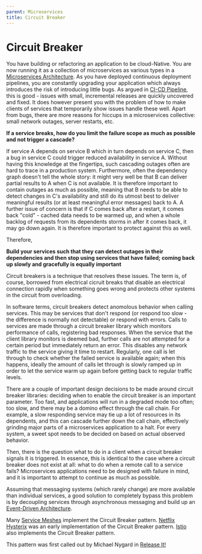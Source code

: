```yaml
---
parent: Microservices
title: Circuit Breaker
---
```

# Circuit Breaker

You have building or refactoring an application to be cloud-Native.  You are now running it as a collection of microservices as various types in a [Microservices Architecture](Microservice-Architecture.md). As you have deployed continuous deployment pipelines, you are constantly upgrading your application which always introduces the risk of introducing little bugs. As argued in [CI-CD Pipeline](../Cloud-Native-DevOps/CD-Pipeline.md), this is good - issues with small, incremental releases are quickly uncovered and fixed. It does however present you with the problem of how to make clients of services that temporarily show issues handle these well. Apart from bugs, there are more reasons for hiccups in a microservices collective: small network outages, server restarts, etc.

**If a service breaks, how do you limit the failure scope as much as possible and not trigger a cascade?**

If service A depends on service B which in turn depends on service C, then a bug in service C could trigger reduced availability in service A. Without having this knowledge at the fingertips, such cascading outages often are hard to trace in a production system. Furthermore, often the dependency graph doesn't tell the whole story: it might very well be that B can deliver partial results to A when C is not available. It is therefore important to contain outages as much as possible, meaning that B needs to be able to detect changes in C's availability and still do its utmost best to deliver meaningful results (or at least meaningful error messages) back to A. A further issue of concern is that if C comes back after a restart, it comes back "cold" - cached data needs to be warmed up, and when a whole backlog of requests from its dependents storms in after it comes back, it may go down again. It is therefore important to protect against this as well.

Therefore,

**Build your services such that they can detect outages in their dependencies and then stop using services that have failed; coming back up slowly and gracefully is equally important**

Circuit breakers is a technique that resolves these issues. The term is, of course, borrowed from electrical cicruit breaks that disable an electrical connection rapidly when something goes wrong and protects other systems in the circuit from overloading.

In software terms, circuit breakers detect anomolous behavior when calling services. This may be services that don't respond (or respond too slow - the difference is normally not detectable) or respond with errors. Calls to services are made through a circuit breaker library which monitors performance of calls, registering bad responses. When the service that the client library monitors is deemed bad, further calls are not attempted for a certain period but immediately return an error. This disables any network traffic to the service giving it time to restart. Regularly, one call is let through to check whether the failed service is available again; when this happens, ideally the amount of calls let through is slowly ramped up in order to let the service warm up again before getting back to regular traffic levels.

There are a couple of important design decisions to be made around circuit breaker libraries: deciding when to enable the circuit breaker is an important parameter. Too fast, and applications will run in a degraded mode too often; too slow, and there may be a domino effect through the call chain. For example, a slow responding service may tie up a lot of resources in its dependents, and this can cascade further down the call chain, effectively grinding major parts of a microservices application to a halt. For every system, a sweet spot needs to be decided on based on actual observed behavior.

Then, there is the question what to do in a client when a circuit breaker signals it is triggered. In essence, this is identical to the case where a circuit breaker does not exist at all: what to do when a remote call to a service fails? Microservices applications need to be designed with failure in mind, and it is important to attempt to continue as much as possible.

Assuming that messaging systems (which rarely change) are more available than individual services, a good solution to completely bypass this problem is by decoupling services through asynchronous messaging and build up an  [Event-Driven Architecture](../Event-Based-Architecture/Event-Driven-Architecture.md).

Many [Service Meshes](../Cloud-Native-Architecture/Service-Mesh.md) implement the Circuit Breaker pattern.  [Netflix Hysterix](https://github.com/Netflix/Hystrix) was an early implementation of the Circuit Breaker pattern.  [Istio](https://istio.io/latest/docs/tasks/traffic-management/circuit-breaking/) also implements the Circuit Breaker pattern.

This pattern was first called out by Michael Nygard in [Release It!](https://www.amazon.com/Release-Production-Ready-Software-Pragmatic-Programmers/dp/0978739213)
